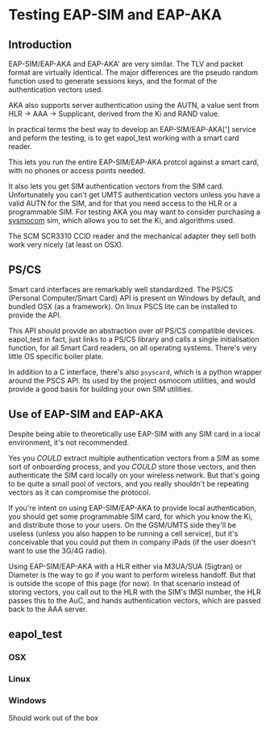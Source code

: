 # Testing EAP-SIM and EAP-AKA

## Introduction
EAP-SIM/EAP-AKA and EAP-AKA' are very similar. The TLV and packet format are virtually identical.  The major differences are the pseudo random function used to generate sessions keys, and the format of the authentication vectors used.

AKA also supports server authentication using the AUTN, a value sent from HLR -> AAA -> Supplicant, derived from the Ki and RAND value.

In practical terms the best way to develop an EAP-SIM/EAP-AKA['] service and peform the testing, is to get eapol_test working with a smart card reader.

This lets you run the entire EAP-SIM/EAP-AKA protcol against a smart card, with no phones or access points needed.

It also lets you get SIM authentication vectors from the SIM card.  Unfortunately you can't get UMTS authentication vectors unless you have a valid AUTN for the SIM, and for that you need access to the HLR or a programmable SIM.  For testing AKA you may want to consider purchasing a [sysmocom](http://shop.sysmocom.de) sim, which allows you to set the Ki, and algorithms used.

The SCM SCR3310 CCID reader and the mechanical adapter they sell both work very nicely (at least on OSX).

## PS/CS

Smart card interfaces are remarkably well standardized. The PS/CS (Personal Computer/Smart Card) API is present on Windows by default, and bundled OSX (as a framework). On linux PSCS lite can be installed to provide the API.

This API should provide an abstraction over *all* PS/CS compatible devices.  eapol_test in fact, just links to a PS/CS library and calls a single initialisation function, for all Smart Card readers, on all operating systems. There's very little OS specific boiler plate.

In addition to a C interface, there's also ``psyscard``, which is a python wrapper around the PSCS API.  Its used by the project osmocom utilities, and would provide a good basis for building your own SIM utilities.

## Use of EAP-SIM and EAP-AKA
Despite being able to theoretically use EAP-SIM with any SIM card in a local environment, it's not recommended.

Yes you *COULD* extract multiple authentication vectors from a SIM as some sort of onboarding process, and you *COULD* store those vectors, and then authenticate the SIM card locally on your wireless network.  But that's going to be quite a small pool of vectors, and you really shouldn't be repeating vectors as it can compromise the protocol.

If you're intent on using EAP-SIM/EAP-AKA to provide local authentication, you should get some programmable SIM card, for which you know the Ki, and distribute those to your users.  On the GSM/UMTS side they'll be useless (unless you also happen to be running a cell service), but it's conceivable that you could put them in company iPads (if the user doesn't want to use the 3G/4G radio).

Using EAP-SIM/EAP-AKA with a HLR either via M3UA/SUA (Sigtran) or Diameter is the way to go if you want to perform wireless handoff.  But that is outside the scope of this page (for now).  In that scenario instead of storing vectors, you call out to the HLR with the SIM's IMSI number, the HLR passes this to the AuC, and hands authentication vectors, which are passed back to the AAA server.

## eapol_test
### OSX

### Linux

### Windows
Should work out of the box


